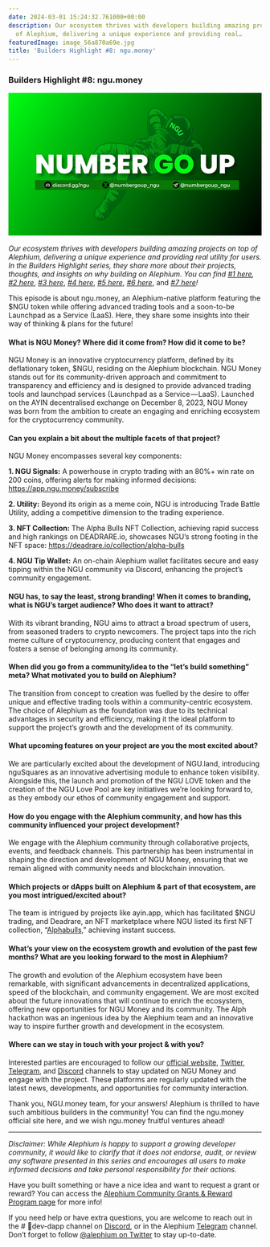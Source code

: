 ```yaml
---
date: 2024-03-01 15:24:32.761000+00:00
description: Our ecosystem thrives with developers building amazing projects on top
  of Alephium, delivering a unique experience and providing real…
featuredImage: image_56a870a69e.jpg
title: 'Builders Highlight #8: ngu.money'
---
```


### **Builders Highlight \#8: ngu.money**

![](image_56a870a69e.jpg)

_Our ecosystem thrives with developers building amazing projects on top of Alephium, delivering a unique experience and providing real utility for users. In the Builders Highlight series, they share more about their projects, thoughts, and insights on why building on Alephium. You can find_ <a href="https://medium.com/@alephium/builders-highlight-sezame-wallet-ddb4aeb61881" class="markup--anchor markup--p-anchor" data-href="https://medium.com/@alephium/builders-highlight-sezame-wallet-ddb4aeb61881" rel="noopener" target="_blank"><em>#1 here</em></a>_,_ <a href="https://medium.com/@alephium/builders-highlight-alphpaca-nfts-99c69775f04c" class="markup--anchor markup--p-anchor" data-href="https://medium.com/@alephium/builders-highlight-alphpaca-nfts-99c69775f04c" rel="noopener" target="_blank"><em>#2 here</em></a>, <a href="https://medium.com/@alephium/builders-highlight-3-ayin-6be4a6bd4ec2" class="markup--anchor markup--p-anchor" data-href="https://medium.com/@alephium/builders-highlight-3-ayin-6be4a6bd4ec2" rel="noopener" target="_blank"><em>#3 here</em></a>, <a href="https://medium.com/@alephium/builders-highlight-4-no-trust-verify-9ea495ca826f" class="markup--anchor markup--p-anchor" data-href="https://medium.com/@alephium/builders-highlight-4-no-trust-verify-9ea495ca826f" rel="noopener" target="_blank"><em>#4 here</em></a>, <a href="https://medium.com/@alephium/builders-highlight-5-deadrare-d5ff90d6161e" class="markup--anchor markup--p-anchor" data-href="https://medium.com/@alephium/builders-highlight-5-deadrare-d5ff90d6161e" rel="noopener" target="_blank"><em>#5 here</em></a>, <a href="https://medium.com/@alephium/builders-highlight-6-what-the-duck-0aedc602ecfd" class="markup--anchor markup--p-anchor" data-href="https://medium.com/@alephium/builders-highlight-6-what-the-duck-0aedc602ecfd" rel="noopener" target="_blank"><em>#6 here</em></a>, and <a href="https://medium.com/@alephium/builders-highlight-7-alphpad-bbd4f4a34fd5" class="markup--anchor markup--p-anchor" data-href="https://medium.com/@alephium/builders-highlight-7-alphpad-bbd4f4a34fd5" target="_blank"><em>#7 here</em></a>_!_

This episode is about ngu.money, an Alephium-native platform featuring the \$NGU token while offering advanced trading tools and a soon-to-be Launchpad as a Service (LaaS). Here, they share some insights into their way of thinking & plans for the future!

#### **What is NGU Money? Where did it come from? How did it come to be?**

NGU Money is an innovative cryptocurrency platform, defined by its deflationary token, \$NGU, residing on the Alephium blockchain. NGU Money stands out for its community-driven approach and commitment to transparency and efficiency and is designed to provide advanced trading tools and launchpad services (Launchpad as a Service — LaaS). Launched on the AYIN decentralised exchange on December 8, 2023, NGU Money was born from the ambition to create an engaging and enriching ecosystem for the cryptocurrency community.

#### **Can you explain a bit about the multiple facets of that project?**

NGU Money encompasses several key components:

**1. NGU Signals:** A powerhouse in crypto trading with an 80%+ win rate on 200 coins, offering alerts for making informed decisions: <a href="https://app.ngu.money/subscribe" class="markup--anchor markup--p-anchor" data-href="https://app.ngu.money/subscribe" rel="noopener" target="_blank">https://app.ngu.money/subscribe</a>

**2. Utility:** Beyond its origin as a meme coin, NGU is introducing Trade Battle Utility, adding a competitive dimension to the trading experience.

**3. NFT Collection:** The Alpha Bulls NFT Collection, achieving rapid success and high rankings on DEADRARE.io, showcases NGU’s strong footing in the NFT space: <a href="https://deadrare.io/collection/alpha-bulls" class="markup--anchor markup--p-anchor" data-href="https://deadrare.io/collection/alpha-bulls" rel="noopener" target="_blank">https://deadrare.io/collection/alpha-bulls</a>

**4. NGU Tip Wallet:** An on-chain Alephium wallet facilitates secure and easy tipping within the NGU community via Discord, enhancing the project’s community engagement.

#### **NGU has, to say the least, strong branding! When it comes to branding, what is NGU’s target audience? Who does it want to attract?**

With its vibrant branding, NGU aims to attract a broad spectrum of users, from seasoned traders to crypto newcomers. The project taps into the rich meme culture of cryptocurrency, producing content that engages and fosters a sense of belonging among its community.

#### **When did you go from a community/idea to the “let’s build something” meta? What motivated you to build on Alephium?**

The transition from concept to creation was fuelled by the desire to offer unique and effective trading tools within a community-centric ecosystem. The choice of Alephium as the foundation was due to its technical advantages in security and efficiency, making it the ideal platform to support the project’s growth and the development of its community.

#### **What upcoming features on your project are you the most excited about?**

We are particularly excited about the development of NGU.land, introducing nguSquares as an innovative advertising module to enhance token visibility. Alongside this, the launch and promotion of the NGU LOVE token and the creation of the NGU Love Pool are key initiatives we’re looking forward to, as they embody our ethos of community engagement and support.

#### **How do you engage with the Alephium community, and how has this community influenced your project development?**

We engage with the Alephium community through collaborative projects, events, and feedback channels. This partnership has been instrumental in shaping the direction and development of NGU Money, ensuring that we remain aligned with community needs and blockchain innovation.

#### **Which projects or dApps built on Alephium & part of that ecosystem, are you most intrigued/excited about?**

The team is intrigued by projects like ayin.app, which has facilitated \$NGU trading, and Deadrare, an NFT marketplace where NGU listed its first NFT collection, “<a href="https://deadrare.io/collection/alpha-bulls" class="markup--anchor markup--p-anchor" data-href="https://deadrare.io/collection/alpha-bulls" rel="noopener" target="_blank">Alphabulls</a>,” achieving instant success.

#### **What’s your view on the ecosystem growth and evolution of the past few months? What are you looking forward to the most in Alephium?**

The growth and evolution of the Alephium ecosystem have been remarkable, with significant advancements in decentralized applications, speed of the blockchain, and community engagement. We are most excited about the future innovations that will continue to enrich the ecosystem, offering new opportunities for NGU Money and its community. The Alph hackathon was an ingenious idea by the Alephium team and an innovative way to inspire further growth and development in the ecosystem.

#### **Where can we stay in touch with your project & with you?**

Interested parties are encouraged to follow our <a href="https://ngu.money/" class="markup--anchor markup--p-anchor" data-href="https://ngu.money/" rel="noopener" target="_blank">official website</a>, <a href="https://twitter.com/numbergoup_ngu" class="markup--anchor markup--p-anchor" data-href="https://twitter.com/numbergoup_ngu" rel="noopener" target="_blank">Twitter</a>, <a href="https://t.me/numbergoup_ngu" class="markup--anchor markup--p-anchor" data-href="https://t.me/numbergoup_ngu" rel="noopener" target="_blank">Telegram</a>, and <a href="https://discord.gg/ngu" class="markup--anchor markup--p-anchor" data-href="https://discord.gg/ngu" rel="noopener" target="_blank">Discord</a> channels to stay updated on NGU Money and engage with the project. These platforms are regularly updated with the latest news, developments, and opportunities for community interaction.

Thank you, NGU.money team, for your answers! Alephium is thrilled to have such ambitious builders in the community! You can find the ngu.money official site here, and we wish ngu.money fruitful ventures ahead!

---

_Disclaimer: While Alephium is happy to support a growing developer community, it would like to clarify that it does not endorse, audit, or review any software presented in this series and encourages all users to make informed decisions and take personal responsibility for their actions._

Have you built something or have a nice idea and want to request a grant or reward? You can access the <a href="https://github.com/alephium/community/blob/master/Grant%26RewardProgram.md" class="markup--anchor markup--p-anchor" data-href="https://github.com/alephium/community/blob/master/Grant%26RewardProgram.md" rel="noopener ugc nofollow noopener" target="_blank">Alephium Community Grants &amp; Reward Program page</a> for more info!

If you need help or have extra questions, you are welcome to reach out in the \# 🎨dev-dapp channel on <a href="https://alephium.org/discord/" class="markup--anchor markup--p-anchor" data-href="https://alephium.org/discord/" rel="noopener ugc nofollow noopener" target="_blank">Discord</a>, or in the Alephium <a href="https://t.me/alephiumgroup" class="markup--anchor markup--p-anchor" data-href="https://t.me/alephiumgroup" rel="noopener ugc nofollow noopener" target="_blank">Telegram</a> channel. Don’t forget to follow <a href="https://twitter.com/alephium" class="markup--anchor markup--p-anchor" data-href="https://twitter.com/alephium" rel="noopener ugc nofollow noopener" target="_blank">@alephium on Twitter</a> to stay up-to-date.
